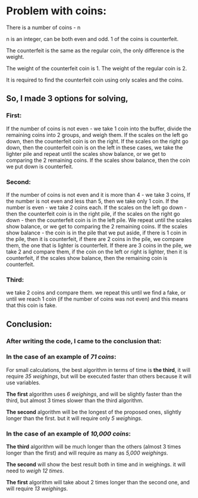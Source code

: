 # Problem with coins:
There is a number of coins - n

n is an integer, can be both even and odd.
1 of the coins is counterfeit.

The counterfeit is the same as the regular coin, the only difference is the weight.

The weight of the counterfeit coin is 1. 
The weight of the regular coin is 2.

It is required to find the counterfeit coin using only scales and the coins.

## So, I made 3 options for solving,
### First:
If the number of coins is not even - we take 1 coin into the buffer, divide the remaining coins into 2 groups, and weigh them. If the scales on the left go down, then the counterfeit coin is on the right. If the scales on the right go down, then the counterfeit coin is on the left
in these cases, we take the lighter pile and repeat until the scales show balance, or we get to comparing the 2 remaining coins.
If the scales show balance, then the coin we put down is counterfeit.

### Second:
If the number of coins is not even and it is more than 4 - we take 3 coins, If the number is not even and less than 5, then we take only 1 coin.
If the number is even - we take 2 coins each.
If the scales on the left go down - then the counterfeit coin is in the right pile, if the scales on the right go down - then the counterfeit coin is in the left pile.
We repeat until the scales show balance, or we get to comparing the 2 remaining coins.
If the scales show balance - the coin is in the pile that we put aside, if there is 1 coin in the pile, then it is counterfeit, if there are 2 coins in the pile, we compare them, the one that is lighter is counterfeit. If there are 3 coins in the pile, we take 2 and compare them, if the coin on the left or right is lighter, then it is counterfeit, if the scales show balance, then the remaining coin is counterfeit.

### Third:
we take 2 coins and compare them.
we repeat this until we find a fake, or until we reach 1 coin (if the number of coins was not even) and this means that this coin is fake.


## Conclusion:
### After writing the code, I came to the conclusion that:
### In the case of an example of *71 coins*:
For small calculations, the best algorithm in terms of time is **the third**, it will require *35 weighings*, but will be executed faster than others because it will use variables.

**The first** algorithm uses *6 weighings*, and will be slightly faster than the third, but almost 3 times slower than the third algorithm.

**The second** algorithm will be the longest of the proposed ones, slightly longer than the first. but it will require only *5 weighings*.

### In the case of an example of *10,000 coins*:

**The third** algorithm will be much longer than the others (almost 3 times longer than the first) and will require as many as *5,000 weighings*.

**The second** will show the best result both in time and in weighings.
it will need to *weigh 12 times*.

**The first** algorithm will take about 2 times longer than the second one, and will require *13 weighings*.
